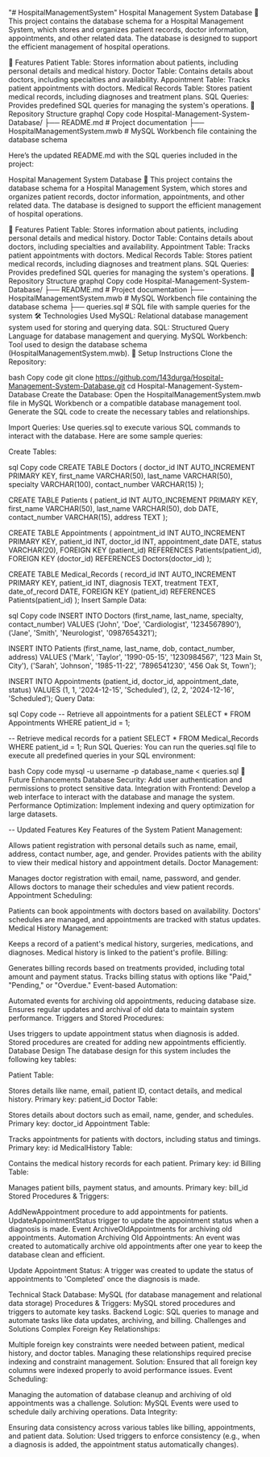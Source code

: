 "# HospitalManagementSystem" 
Hospital Management System Database 🏥
This project contains the database schema for a Hospital Management System, which stores and organizes patient records, doctor information, appointments, and other related data. The database is designed to support the efficient management of hospital operations.

🌟 Features
Patient Table: Stores information about patients, including personal details and medical history.
Doctor Table: Contains details about doctors, including specialties and availability.
Appointment Table: Tracks patient appointments with doctors.
Medical Records Table: Stores patient medical records, including diagnoses and treatment plans.
SQL Queries: Provides predefined SQL queries for managing the system's operations.
📂 Repository Structure
graphql
Copy code
Hospital-Management-System-Database/
├── README.md             # Project documentation
├── HospitalManagementSystem.mwb  # MySQL Workbench file containing the database schema

Here’s the updated README.md with the SQL queries included in the project:

Hospital Management System Database 🏥
This project contains the database schema for a Hospital Management System, which stores and organizes patient records, doctor information, appointments, and other related data. The database is designed to support the efficient management of hospital operations.

🌟 Features
Patient Table: Stores information about patients, including personal details and medical history.
Doctor Table: Contains details about doctors, including specialties and availability.
Appointment Table: Tracks patient appointments with doctors.
Medical Records Table: Stores patient medical records, including diagnoses and treatment plans.
SQL Queries: Provides predefined SQL queries for managing the system's operations.
📂 Repository Structure
graphql
Copy code
Hospital-Management-System-Database/
├── README.md             # Project documentation
├── HospitalManagementSystem.mwb  # MySQL Workbench file containing the database schema
├── queries.sql           # SQL file with sample queries for the system
🛠️ Technologies Used
MySQL: Relational database management system used for storing and querying data.
SQL: Structured Query Language for database management and querying.
MySQL Workbench: Tool used to design the database schema (HospitalManagementSystem.mwb).
🔧 Setup Instructions
Clone the Repository:

bash
Copy code
git clone https://github.com/143durga/Hospital-Management-System-Database.git
cd Hospital-Management-System-Database
Create the Database: Open the HospitalManagementSystem.mwb file in MySQL Workbench or a compatible database management tool.
Generate the SQL code to create the necessary tables and relationships.

Import Queries: Use queries.sql to execute various SQL commands to interact with the database. Here are some sample queries:

Create Tables:

sql
Copy code
CREATE TABLE Doctors (
    doctor_id INT AUTO_INCREMENT PRIMARY KEY,
    first_name VARCHAR(50),
    last_name VARCHAR(50),
    specialty VARCHAR(100),
    contact_number VARCHAR(15)
);

CREATE TABLE Patients (
    patient_id INT AUTO_INCREMENT PRIMARY KEY,
    first_name VARCHAR(50),
    last_name VARCHAR(50),
    dob DATE,
    contact_number VARCHAR(15),
    address TEXT
);

CREATE TABLE Appointments (
    appointment_id INT AUTO_INCREMENT PRIMARY KEY,
    patient_id INT,
    doctor_id INT,
    appointment_date DATE,
    status VARCHAR(20),
    FOREIGN KEY (patient_id) REFERENCES Patients(patient_id),
    FOREIGN KEY (doctor_id) REFERENCES Doctors(doctor_id)
);

CREATE TABLE Medical_Records (
    record_id INT AUTO_INCREMENT PRIMARY KEY,
    patient_id INT,
    diagnosis TEXT,
    treatment TEXT,
    date_of_record DATE,
    FOREIGN KEY (patient_id) REFERENCES Patients(patient_id)
);
Insert Sample Data:

sql
Copy code
INSERT INTO Doctors (first_name, last_name, specialty, contact_number) 
VALUES ('John', 'Doe', 'Cardiologist', '1234567890'),
       ('Jane', 'Smith', 'Neurologist', '0987654321');

INSERT INTO Patients (first_name, last_name, dob, contact_number, address) 
VALUES ('Mark', 'Taylor', '1990-05-15', '1230984567', '123 Main St, City'),
       ('Sarah', 'Johnson', '1985-11-22', '7896541230', '456 Oak St, Town');

INSERT INTO Appointments (patient_id, doctor_id, appointment_date, status) 
VALUES (1, 1, '2024-12-15', 'Scheduled'),
       (2, 2, '2024-12-16', 'Scheduled');
Query Data:

sql
Copy code
-- Retrieve all appointments for a patient
SELECT * FROM Appointments WHERE patient_id = 1;

-- Retrieve medical records for a patient
SELECT * FROM Medical_Records WHERE patient_id = 1;
Run SQL Queries: You can run the queries.sql file to execute all predefined queries in your SQL environment:

bash
Copy code
mysql -u username -p database_name < queries.sql
🌟 Future Enhancements
Database Security: Add user authentication and permissions to protect sensitive data.
Integration with Frontend: Develop a web interface to interact with the database and manage the system.
Performance Optimization: Implement indexing and query optimization for large datasets.

-- Updated Features
Key Features of the System
Patient Management:

Allows patient registration with personal details such as name, email, address, contact number, age, and gender.
Provides patients with the ability to view their medical history and appointment details.
Doctor Management:

Manages doctor registration with email, name, password, and gender.
Allows doctors to manage their schedules and view patient records.
Appointment Scheduling:

Patients can book appointments with doctors based on availability.
Doctors' schedules are managed, and appointments are tracked with status updates.
Medical History Management:

Keeps a record of a patient's medical history, surgeries, medications, and diagnoses.
Medical history is linked to the patient's profile.
Billing:

Generates billing records based on treatments provided, including total amount and payment status.
Tracks billing status with options like "Paid," "Pending," or "Overdue."
Event-based Automation:

Automated events for archiving old appointments, reducing database size.
Ensures regular updates and archival of old data to maintain system performance.
Triggers and Stored Procedures:

Uses triggers to update appointment status when diagnosis is added.
Stored procedures are created for adding new appointments efficiently.
Database Design
The database design for this system includes the following key tables:

Patient Table:

Stores details like name, email, patient ID, contact details, and medical history.
Primary key: patient_id
Doctor Table:

Stores details about doctors such as email, name, gender, and schedules.
Primary key: doctor_id
Appointment Table:

Tracks appointments for patients with doctors, including status and timings.
Primary key: id
MedicalHistory Table:

Contains the medical history records for each patient.
Primary key: id
Billing Table:

Manages patient bills, payment status, and amounts.
Primary key: bill_id
Stored Procedures & Triggers:

AddNewAppointment procedure to add appointments for patients.
UpdateAppointmentStatus trigger to update the appointment status when a diagnosis is made.
Event ArchiveOldAppointments for archiving old appointments.
Automation
Archiving Old Appointments: An event was created to automatically archive old appointments after one year to keep the database clean and efficient.

Update Appointment Status: A trigger was created to update the status of appointments to 'Completed' once the diagnosis is made.

Technical Stack
Database: MySQL (for database management and relational data storage)
Procedures & Triggers: MySQL stored procedures and triggers to automate key tasks.
Backend Logic: SQL queries to manage and automate tasks like data updates, archiving, and billing.
Challenges and Solutions
Complex Foreign Key Relationships:

Multiple foreign key constraints were needed between patient, medical history, and doctor tables. Managing these relationships required precise indexing and constraint management.
Solution: Ensured that all foreign key columns were indexed properly to avoid performance issues.
Event Scheduling:

Managing the automation of database cleanup and archiving of old appointments was a challenge.
Solution: MySQL Events were used to schedule daily archiving operations.
Data Integrity:

Ensuring data consistency across various tables like billing, appointments, and patient data.
Solution: Used triggers to enforce consistency (e.g., when a diagnosis is added, the appointment status automatically changes).
